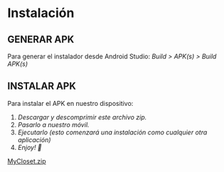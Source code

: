 # Instalación

## GENERAR APK
Para generar el instalador desde Android Studio:
  *Build > APK(s) > Build APK(s)*

## INSTALAR APK
Para instalar el APK en nuestro dispositivo:
  1. *Descargar y descomprimir este archivo zip.*
  2. *Pasarlo a nuestro móvil.*
  3. *Ejecutarlo (esto comenzará una instalación como cualquier otra aplicación)*
  4. *Enjoy! 🌷*

[MyCloset.zip](https://github.com/AndreaCastroBonilla/integracion-dam/files/11584953/MyCloset.zip)
